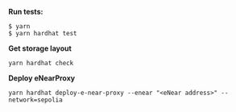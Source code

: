 
**Run tests:**
```shell
$ yarn
$ yarn hardhat test
```

**Get storage layout**
```shell
yarn hardhat check
```

**Deploy eNearProxy**
```shell
yarn hardhat deploy-e-near-proxy --enear "<eNear address>" --network=sepolia
```
